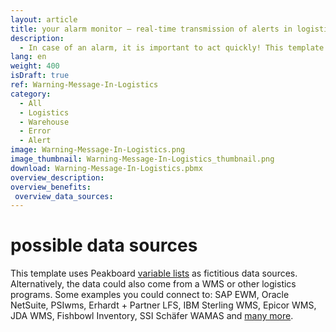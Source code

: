 ```yaml
---
layout: article
title: your alarm monitor ― real-time transmission of alerts in logistics
description: 
  - In case of an alarm, it is important to act quickly! This template gives the order picker as well as all employees a quick overview of the most important storage and retrieval operations and signals trouble with a red flashing display – in real time! Due to the huge variety of interfaces you can easily add your individual data sources. You can also customize the script to use the dashboard according to your needs. Decide for yourself which additional information you want your visualization to display. Download and configure now!
lang: en
weight: 400
isDraft: true
ref: Warning-Message-In-Logistics
category:
  - All
  - Logistics
  - Warehouse
  - Error
  - Alert
image: Warning-Message-In-Logistics.png
image_thumbnail: Warning-Message-In-Logistics_thumbnail.png
download: Warning-Message-In-Logistics.pbmx
overview_description:
overview_benefits:
 overview_data_sources:
---
```

# possible data sources
This template uses Peakboard [variable lists](https://help.peakboard.com/scripting/en-variables.html) as fictitious data sources. Alternatively, the data could also come from a WMS or other logistics programs. Some examples you could connect to: SAP EWM, Oracle NetSuite, PSIwms, Erhardt + Partner LFS, IBM Sterling WMS, Epicor WMS, JDA WMS, Fishbowl Inventory, SSI Schäfer WAMAS and [many more](https://peakboard.com/en/interfaces/).
